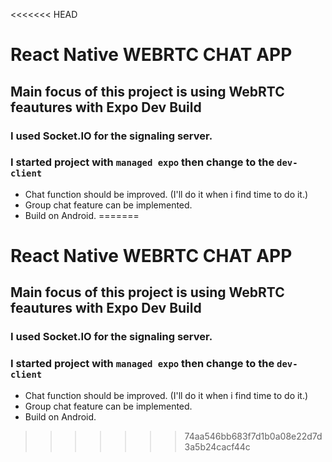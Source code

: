 <<<<<<< HEAD
# React Native WEBRTC CHAT APP

## Main focus of this project is using WebRTC feautures with Expo Dev Build

### I used Socket.IO for the signaling server.

### I started project with `managed expo` then change to the `dev-client`

- Chat function should be improved. (I'll do it when i find time to do it.)
- Group chat feature can be implemented.
- Build on Android.
=======
# React Native WEBRTC CHAT APP

## Main focus of this project is using WebRTC feautures with Expo Dev Build
### I used Socket.IO for the signaling server.
### I started project with `managed expo` then change to the `dev-client`

* Chat function should be improved. (I'll do it when i find time to do it.)
* Group chat feature can be implemented. 
* Build on Android. 

>>>>>>> 74aa546bb683f7d1b0a08e22d7d3a5b24cacf44c
